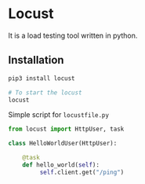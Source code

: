 # Locust

It is a load testing tool written in python.

## Installation

```bash
pip3 install locust

# To start the locust
locust
```

Simple script for `locustfile.py`

```python
from locust import HttpUser, task

class HelloWorldUser(HttpUser):

	@task
	def hello_world(self):
		 self.client.get("/ping")
```